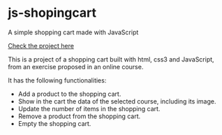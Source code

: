 # js-shopingcart
A simple shopping cart made with JavaScript

[Check the project here](https://mellifluous-lamington-0f04cf.netlify.app/)

This is a project of a shopping cart built with html, css3 and JavaScript, from an exercise proposed in an online course.

It has the following functionalities:

- Add a product to the shopping cart.
- Show in the cart the data of the selected course, including its image.
- Update the number of items in the shopping cart.
- Remove a product from the shopping cart.
- Empty the shopping cart.
